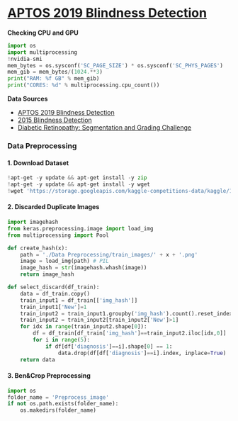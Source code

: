 # [APTOS 2019 Blindness Detection](https://www.kaggle.com/c/aptos2019-blindness-detection)
**Checking CPU and GPU**
```PYTHON
import os
import multiprocessing
!nvidia-smi
mem_bytes = os.sysconf('SC_PAGE_SIZE') * os.sysconf('SC_PHYS_PAGES')
mem_gib = mem_bytes/(1024.**3)  
print("RAM: %f GB" % mem_gib)
print("CORES: %d" % multiprocessing.cpu_count())
```
**Data Sources**
* [APTOS 2019 Blindness Detection](https://www.kaggle.com/c/aptos2019-blindness-detection/data)
* [2015 Blindness Detection](https://www.kaggle.com/tanlikesmath/diabetic-retinopathy-resized)
* [Diabetic Retinopathy: Segmentation and Grading Challenge](https://ieee-dataport.org/open-access/indian-diabetic-retinopathy-image-dataset-idrid)

### Data Preprocessing
#### 1. Download Dataset
```PYTHON
!apt-get -y update && apt-get install -y zip
!apt-get -y update && apt-get install -y wget
!wget 'https://storage.googleapis.com/kaggle-competitions-data/kaggle/14774/536888/all.zip?GoogleAccessId=web-data@kaggle-161607.iam.gserviceaccount.com&Expires=1565001228&Signature=ecTeTu%2F9gIQKcEJePgTnnI5G5hoesl3zOgN%2BV3cILfJxnlsZgjp5f2CK1yMG2vZi2VrVxRAbEXiOE903Uw10B1bxpHs%2Bjesu4R8VaXYjYleB1wAQcLWpnUx2Kvki9G6R6C9nOxH178%2FTHz4Hbl%2FpxolKWgRCoNECc%2BXvFTSTAAL5TxHleJIekIecROR7Rid2N1KXG%2FrGrTcKOhgakdmb2gilJpxMSSa1beUrDEJ3E6aHv8X3gFtsxsdTm8hI087U0kuhl9oNiHhNCxtTcl%2BPUGj9POUkOe%2FqCiZo95IEouXC%2FR57kLWtrpQ9846Y144vCquC8pEi%2BX0GGwwqL1sQ5g%3D%3D&response-content-disposition=attachment%3B+filename%3Daptos2019-blindness-detection.zip' --no-check-certificate -O aptos2019-blindness-detection.zip
```
#### 2. Discarded  Duplicate Images  
```PYTHON
import imagehash
from keras.preprocessing.image import load_img
from multiprocessing import Pool

def create_hash(x):
    path = './Data Preprocessing/train_images/' + x + '.png'
    image = load_img(path) # PIL
    image_hash = str(imagehash.whash(image))
    return image_hash

def select_discard(df_train):
    data = df_train.copy()
    train_input1 = df_train[['img_hash']]
    train_input1['New']=1
    train_input2 = train_input1.groupby('img_hash').count().reset_index()
    train_input2 = train_input2[train_input2['New']>1]
    for idx in range(train_input2.shape[0]):
        df = df_train[df_train['img_hash']==train_input2.iloc[idx,0]]
        for i in range(5):
            if df[df['diagnosis']==i].shape[0] == 1:
                data.drop(df[df['diagnosis']==i].index, inplace=True)
    return data
```
#### 3. Ben&Crop Preprocessing
```python
import os
folder_name = 'Preprocess_image'
if not os.path.exists(folder_name):
    os.makedirs(folder_name)
 ```
